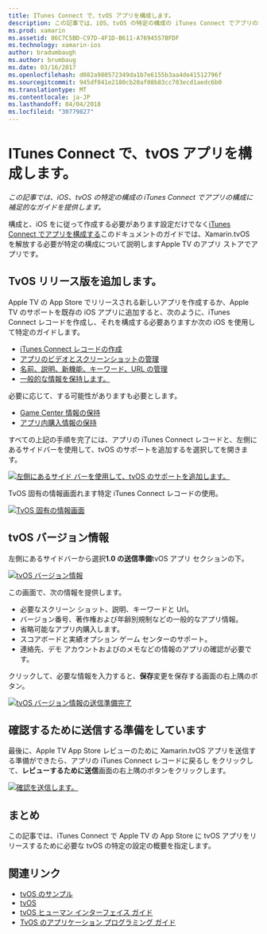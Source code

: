 ```yaml
---
title: ITunes Connect で、tvOS アプリを構成します。
description: この記事では、iOS、tvOS の特定の構成の iTunes Connect でアプリの構成に補足的なガイドを提供します。
ms.prod: xamarin
ms.assetid: 86C7C5BD-C97D-4F1D-B611-A7694557BFDF
ms.technology: xamarin-ios
author: bradumbaugh
ms.author: brumbaug
ms.date: 03/16/2017
ms.openlocfilehash: d082a980572349da1b7e6155b3aa4de41512796f
ms.sourcegitcommit: 945df041e2180cb20af08b83cc703ecd1aedc6b0
ms.translationtype: MT
ms.contentlocale: ja-JP
ms.lasthandoff: 04/04/2018
ms.locfileid: "30779827"
---
```

# <a name="configure-your-tvos-app-in-itunes-connect"></a>ITunes Connect で、tvOS アプリを構成します。

_この記事では、iOS、tvOS の特定の構成の iTunes Connect でアプリの構成に補足的なガイドを提供します。_


構成と、iOS をに従って作成する必要があります設定だけでなく[iTunes Connect でアプリを構成する](~/ios/deploy-test/app-distribution/app-store-distribution/itunesconnect.md)このドキュメントのガイドでは、Xamarin.tvOS を解放する必要が特定の構成について説明しますApple TV のアプリ ストアでアプリです。

<a name="Adding-a-tvOS-Release-Version" />

## <a name="adding-a-tvos-release-version"></a>TvOS リリース版を追加します。

Apple TV の App Store でリリースされる新しいアプリを作成するか、Apple TV のサポートを既存の iOS アプリに追加すると、次のように、iTunes Connect レコードを作成し、それを構成する必要ありますか次の iOS を使用して特定のガイドします。

- [iTunes Connect レコードの作成](~/ios/deploy-test/app-distribution/app-store-distribution/itunesconnect.md#creating)
- [アプリのビデオとスクリーンショットの管理](~/ios/deploy-test/app-distribution/app-store-distribution/itunesconnect.md#managing)
- [名前、説明、新機能、キーワード、URL の管理](~/ios/deploy-test/app-distribution/app-store-distribution/itunesconnect.md#metadata)
- [一般的な情報を保持します。](~/ios/deploy-test/app-distribution/app-store-distribution/itunesconnect.md#general)

必要に応じて、する可能性がありますも必要とします。

- [Game Center 情報の保持](~/ios/deploy-test/app-distribution/app-store-distribution/itunesconnect.md#game-center)
- [アプリ内購入情報の保持](~/ios/deploy-test/app-distribution/app-store-distribution/itunesconnect.md#iap)

すべての上記の手順を完了には、アプリの iTunes Connect レコードと、左側にあるサイドバーを使用して、tvOS のサポートを追加するを選択してを開きます。

[![](itunes-connect-images/connect01.png "左側にあるサイド バーを使用して、tvOS のサポートを追加します。")](itunes-connect-images/connect01.png#lightbox)

TvOS 固有の情報画面れます特定 iTunes Connect レコードの使用。

[![](itunes-connect-images/connect02.png "TvOS 固有の情報画面")](itunes-connect-images/connect02.png#lightbox)

<a name="tvOS-Version-Information" />

## <a name="tvos-version-information"></a>tvOS バージョン情報

左側にあるサイドバーから選択**1.0 の送信準備**tvOS アプリ セクションの下。

[![](itunes-connect-images/connect03.png "tvOS バージョン情報")](itunes-connect-images/connect03.png#lightbox)

この画面で、次の情報を提供します。

- 必要なスクリーン ショット、説明、キーワードと Url。
- バージョン番号、著作権および年齢別規制などの一般的なアプリ情報。
- 省略可能なアプリ内購入します。
- スコアボードと実績オプション ゲーム センターのサポート。
- 連絡先、デモ アカウントおよびのメモなどの情報のアプリの確認が必要です。

クリックして、必要な情報を入力すると、**保存**変更を保存する画面の右上隅のボタン。

[![](itunes-connect-images/connect04.png "tvOS バージョン情報の送信準備完了")](itunes-connect-images/connect04.png#lightbox)

<a name="Submitting-for-Review" />

## <a name="preparing-to-submit-for-review"></a>確認するために送信する準備をしています

最後に、Apple TV App Store レビューのために Xamarin.tvOS アプリを送信する準備ができたら、アプリの iTunes Connect レコードに戻るし をクリックして、**レビューするために送信**画面の右上隅のボタンをクリックします。

[![](itunes-connect-images/connect05.png "確認を送信します。")](itunes-connect-images/connect05.png#lightbox)

<a name="Summary" />

## <a name="summary"></a>まとめ

この記事では、iTunes Connect で Apple TV の App Store に tvOS アプリをリリースするために必要な tvOS の特定の設定の概要を指定します。



## <a name="related-links"></a>関連リンク

- [tvOS のサンプル](https://developer.xamarin.com/samples/tvos/all/)
- [tvOS](https://developer.apple.com/tvos/)
- [tvOS ヒューマン インターフェイス ガイド](https://developer.apple.com/tvos/human-interface-guidelines/)
- [TvOS のアプリケーション プログラミング ガイド](https://developer.apple.com/library/prerelease/tvos/documentation/General/Conceptual/AppleTV_PG/)
